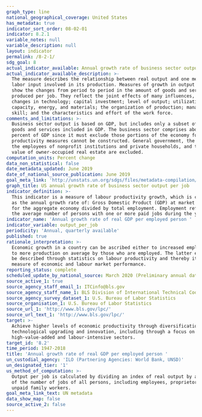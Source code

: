 ```yaml
---
graph_type: line
national_geographical_coverage: United States
has_metadata: true
indicator_sort_order: 08-02-01
indicator: 8.2.1
variable_notes: null
variable_description: null
layout: indicator
permalink: /8-2-1/
sdg_goal: 8
actual_indicator_available: Annual growth rate of business sector output per job
actual_indicator_available_description: >-
  The measure describes the relationship between real output and one measure of
  labor input involved in its production. Measures of growth in output per job
  show the changes from period to period in the amount of goods and services
  produced per job. They reflect the joint effects of many influences, including
  changes in technology; capital investment; level of output; utilization of
  capacity, energy, and materials; the organization of production; managerial
  skill; and the characteristics and effort of the work force.
comments_and_limitations: >-
  Business sector output is based on GDP, but includes only a subset of the
  goods and services included in GDP. The business sector comprises about 75
  percent of GDP since it must exclude those portions of the economy for which
  productivity measures cannot be constructed. General government, the output of
  the employees of nonprofit institutions and private households, and the rental
  value of owner-occupied real estate are excluded.
computation_units: Percent change
data_non_statistical: false
date_metadata_updated: June 2019
date_of_national_source_publication: June 2019
goal_meta_link: 'http://unstats.un.org/sdgs/files/metadata-compilation/Metadata-Goal-8.pdf'
graph_title: US annual growth rate of business sector output per job
indicator_definition: >-
  This indicator is a measure of labour productivity growth, which is computed
  as the annual growth rate of: Gross Domestic Product (GDP) at market prices
  for the aggregate economy divided by total employment. Employment refers to
  the average number of persons with one or more paid jobs during the year.
indicator_name: 'Annual growth rate of real GDP per employed person '
indicator_variable: output_per_job
periodicity: 'Annual, quarterly available'
published: true
rationale_interpretation: >-
  Economic growth in a country can be ascribed either to increased employment or
  to more production on average by those who are employed. The latter effect can
  be described through statistics on labour productivity and thereby it is a key
  measure of economic and labour market performance. 
reporting_status: complete
scheduled_update_by_national_source: March 2020 (Preliminary annual data published February 2020)
source_active_1: true
source_agency_staff_email_1: ITCinfo@bls.gov
source_agency_staff_name_1: BLS Division of International Technical Cooperation staff
source_agency_survey_dataset_1: U.S. Bureau of Labor Statistics
source_organisation_1: U.S. Bureau of Labor Statistics
source_url_1: 'http://www.bls.gov/lpc/'
source_url_text_1: 'http://www.bls.gov/lpc/'
target: >-
  Achieve higher levels of economic productivity through diversification,
  technological upgrading and innovation, including through a focus on
  high-value-added and labour-intensive sectors.
target_id: '8.2'
time_period: 1947-2018
title: 'Annual growth rate of real GDP per employed person '
un_custodial_agency: 'ILO (Partnering Agencies: World Bank, UNSD)'
un_designated_tier: '1'
us_method_of_computation: >-
  Output per job is calculated by dividing an index of real output by an index
  of the number of jobs of all persons, including employees, proprietors, and
  unpaid family workers.
goal_meta_link_text: UN metadata
data_show_map: false
source_active_2: false
---
```

